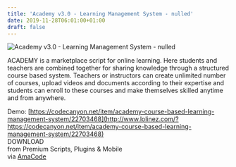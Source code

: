 ```yaml
---
title: 'Academy v3.0 - Learning Management System - nulled'
date: 2019-11-28T06:01:00+01:00
draft: false
---
```


![Academy v3.0 - Learning Management System - nulled](http://www.codelist.cc/uploads/posts/2019-11/1574916866_academy.png "Academy v3.0 - Learning Management System - nulled")  
  
ACADEMY is a marketplace script for online learning. Here students and teachers are combined together for sharing knowledge through a structured course based system. Teachers or instructors can create unlimited number of courses, upload videos and documents according to their expertise and students can enroll to these courses and make themselves skilled anytime and from anywhere.  
  
Demo: [https://codecanyon.net/item/academy-course-based-learning-management-system/22703468](http://www.lolinez.com/?https://codecanyon.net/item/academy-course-based-learning-management-system/22703468)  
DOWNLOAD  
from Premium Scripts, Plugins & Mobile  
via [AmaCode](https://amazcode.ooo)